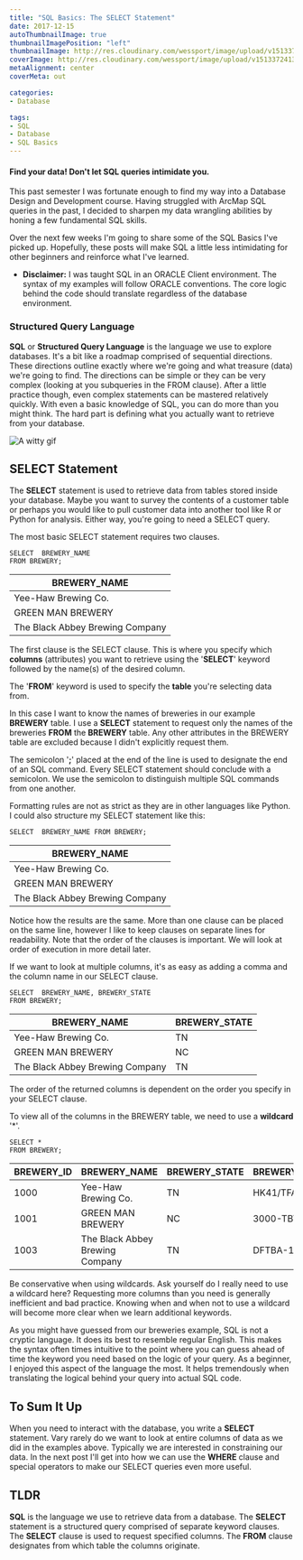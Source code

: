 ```yaml
---
title: "SQL Basics: The SELECT Statement"
date: 2017-12-15
autoThumbnailImage: true
thumbnailImagePosition: "left"
thumbnailImage: http://res.cloudinary.com/wessport/image/upload/v1513372413/mountain_sunset_iu7zey.jpg
coverImage: http://res.cloudinary.com/wessport/image/upload/v1513372413/mountain_sunset_iu7zey.jpg
metaAlignment: center
coverMeta: out

categories:
- Database

tags:
- SQL
- Database
- SQL Basics
---
```


#### Find your data! Don't let SQL queries intimidate you. ####

<!--more-->
This past semester I was fortunate enough to find my way into a Database Design and Development course. Having struggled with ArcMap SQL queries in the past, I decided to sharpen my data wrangling abilities by honing a few fundamental SQL skills.

Over the next few weeks I'm going to share some of the SQL Basics I've picked up. Hopefully, these posts will make SQL a little less intimidating for other beginners and reinforce what I've learned.


* **Disclaimer:** I was taught SQL in an ORACLE Client environment. The syntax of my examples will follow ORACLE conventions. The core logic behind the code should translate regardless of the database environment.

### Structured Query Language ###

**SQL** or **Structured Query Language** is the language we use to explore databases. It's a bit like a roadmap comprised of sequential directions. These directions outline exactly where we're going and what treasure (data) we're going to find. The directions can be simple or they can be very complex (looking at you subqueries in the FROM clause). After a little practice though, even complex statements can be mastered relatively quickly. With even a basic knowledge of SQL, you can do more than you might think. The hard part is defining what you actually want to retrieve from your database.

![A witty gif](https://media.giphy.com/media/3oKIPnuhcwE9tywW5y/giphy.gif)

## SELECT Statement ##

The **SELECT** statement is used to retrieve data from tables stored inside your database. Maybe you want to survey the contents of a customer table or perhaps you would like to pull customer data into another tool like R or Python for analysis. Either way, you're going to need a SELECT query.

The most basic SELECT statement requires two clauses.

```
SELECT  BREWERY_NAME
FROM BREWERY;
```
| BREWERY_NAME                    |
| ------------------------------- |
| Yee-Haw Brewing Co.             |
| GREEN MAN BREWERY               |
| The Black Abbey Brewing Company |


The first clause is the SELECT clause. This is where you specify which **columns** (attributes) you want to retrieve using the '**SELECT**' keyword followed by the name(s) of the desired column.

The '**FROM**' keyword is used to specify the **table** you're selecting data from.

In this case I want to know the names of breweries in our example **BREWERY** table. I use a **SELECT** statement to request only the names of the breweries **FROM** the **BREWERY** table. Any other attributes in the BREWERY table are excluded because I didn't explicitly request them.

The semicolon '**;**' placed at the end of the line is used to designate the end of an SQL command. Every SELECT statement should conclude with a semicolon. We use the semicolon to distinguish multiple SQL commands from one another.

Formatting rules are not as strict as they are in other languages like Python. I could also structure my SELECT statement like this:

```
SELECT  BREWERY_NAME FROM BREWERY;
```
| BREWERY_NAME                    |
| ------------------------------- |
| Yee-Haw Brewing Co.             |
| GREEN MAN BREWERY               |
| The Black Abbey Brewing Company |

Notice how the results are the same. More than one clause can be placed on the same line, however I like to keep clauses on separate lines for readability. Note that the order of the clauses is important. We will look at order of execution in more detail later.

If we want to look at multiple columns, it's as easy as adding a comma and the column name in our SELECT clause.

```
SELECT  BREWERY_NAME, BREWERY_STATE
FROM BREWERY;
```
| BREWERY_NAME                    | BREWERY_STATE |
| ------------------------------- | ----- |
| Yee-Haw Brewing Co.             | TN    |
| GREEN MAN BREWERY               | NC    |
| The Black Abbey Brewing Company | TN    |

The order of the returned columns is dependent on the order you specify in your SELECT clause.

To view all of the columns in the BREWERY table, we need to use a **wildcard** '*'.

```
SELECT *
FROM BREWERY;
```
| BREWERY_ID | BREWERY_NAME                    | BREWERY_STATE | BREWERY_LICENSE |
|----------- | ------------------------------- | ----- | --------------- |
| 1000       | Yee-Haw Brewing Co.             | TN    | HK41/TFA        |
| 1001       | GREEN MAN BREWERY               | NC    | 3000-TBTL       |
| 1003       | The Black Abbey Brewing Company | TN    | DFTBA-10102017  |

Be conservative when using wildcards. Ask yourself do I really need to use a wildcard here? Requesting more columns than you need is generally inefficient and bad practice. Knowing when and when not to use a wildcard will become more clear when we learn additional keywords.

As you might have guessed from our breweries example, SQL is not a cryptic language. It does its best to resemble regular English. This makes the syntax often times intuitive to the point where you can guess ahead of time the keyword you need based on the logic of your query. As a beginner, I enjoyed this aspect of the language the most. It helps tremendously when translating the logical behind your query into actual SQL code.

## To Sum It Up ##

When you need to interact with the database, you write a **SELECT** statement. Vary rarely do we want to look at entire columns of data as we did in the examples above. Typically we are interested in constraining our data. In the next post I'll get into how we can use the **WHERE** clause and special operators to make our SELECT queries even more useful.

## TLDR ##

**SQL** is the language we use to retrieve data from a database. The **SELECT** statement is a structured query comprised of separate keyword clauses. The **SELECT** clause is used to request specified columns. The **FROM** clause designates from which table the columns originate.
